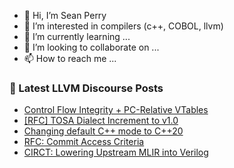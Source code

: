 - 👋 Hi, I’m Sean Perry
- 👀 I’m interested in compilers (c++, COBOL, llvm)
- 🌱 I’m currently learning ...
- 💞️ I’m looking to collaborate on ...
- 📫 How to reach me ...

<!---
s66perry/s66perry is a ✨ special ✨ repository because its `README.md` (this file) appears on your GitHub profile.
You can click the Preview link to take a look at your changes.
--->
### 📕 Latest LLVM Discourse Posts

<!-- DISCOURSE-LLVM:START -->
- [Control Flow Integrity + PC-Relative VTables](https://discourse.llvm.org/t/control-flow-integrity-pc-relative-vtables/84071#post_5)
- [[RFC] TOSA Dialect Increment to v1.0](https://discourse.llvm.org/t/rfc-tosa-dialect-increment-to-v1-0/83708#post_4)
- [Changing default C++ mode to C++20](https://discourse.llvm.org/t/changing-default-c-mode-to-c-20/84015#post_7)
- [RFC: Commit Access Criteria](https://discourse.llvm.org/t/rfc-commit-access-criteria/84073?page=2#post_22)
- [CIRCT: Lowering Upstream MLIR into Verilog](https://discourse.llvm.org/t/circt-lowering-upstream-mlir-into-verilog/84076#post_4)
<!-- DISCOURSE-LLVM:END -->
